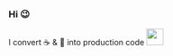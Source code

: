 ### Hi :wink:

I convert :coffee: & :pizza: into production code <img src="https://media.giphy.com/media/WUlplcMpOCEmTGBtBW/giphy.gif" width="30">
